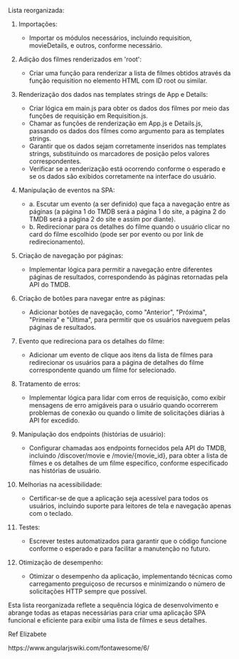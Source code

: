 Lista reorganizada:

1. Importações:

   - Importar os módulos necessários, incluindo requisition, movieDetails, e outros, conforme necessário.

2. Adição dos filmes renderizados em 'root':

   - Criar uma função para renderizar a lista de filmes obtidos através da função requisition no elemento HTML com ID root ou similar.

3. Renderização dos dados nas templates strings de App e Details:

   - Criar lógica em main.js para obter os dados dos filmes por meio das funções de requisição em Requisition.js.
   - Chamar as funções de renderização em App.js e Details.js, passando os dados dos filmes como argumento para as templates strings.
   - Garantir que os dados sejam corretamente inseridos nas templates strings, substituindo os marcadores de posição pelos valores correspondentes.
   - Verificar se a renderização está ocorrendo conforme o esperado e se os dados são exibidos corretamente na interface do usuário.

4. Manipulação de eventos na SPA:

   - a. Escutar um evento (a ser definido) que faça a navegação entre as páginas (a página 1 do TMDB será a página 1 do site, a página 2 do TMDB será a página 2 do site e assim por diante).
   - b. Redirecionar para os detalhes do filme quando o usuário clicar no card do filme escolhido (pode ser por evento ou por link de redirecionamento).

5. Criação de navegação por páginas:

   - Implementar lógica para permitir a navegação entre diferentes páginas de resultados, correspondendo às páginas retornadas pela API do TMDB.

6. Criação de botões para navegar entre as páginas:

   - Adicionar botões de navegação, como "Anterior", "Próxima", "Primeira" e "Última", para permitir que os usuários naveguem pelas páginas de resultados.

7. Evento que redireciona para os detalhes do filme:

   - Adicionar um evento de clique aos itens da lista de filmes para redirecionar os usuários para a página de detalhes do filme correspondente quando um filme for selecionado.

8. Tratamento de erros:

   - Implementar lógica para lidar com erros de requisição, como exibir mensagens de erro amigáveis para o usuário quando ocorrerem problemas de conexão ou quando o limite de solicitações diárias à API for excedido.

9. Manipulação dos endpoints (histórias de usuário):

   - Configurar chamadas aos endpoints fornecidos pela API do TMDB, incluindo /discover/movie e /movie/{movie_id}, para obter a lista de filmes e os detalhes de um filme específico, conforme especificado nas histórias de usuário.

10. Melhorias na acessibilidade:

    - Certificar-se de que a aplicação seja acessível para todos os usuários, incluindo suporte para leitores de tela e navegação apenas com o teclado.

11. Testes:

    - Escrever testes automatizados para garantir que o código funcione conforme o esperado e para facilitar a manutenção no futuro.

12. Otimização de desempenho:
    - Otimizar o desempenho da aplicação, implementando técnicas como carregamento preguiçoso de recursos e minimizando o número de solicitações HTTP sempre que possível.

Esta lista reorganizada reflete a sequência lógica de desenvolvimento e abrange todas as etapas necessárias para criar uma aplicação SPA funcional e eficiente para exibir uma lista de filmes e seus detalhes.

Ref Elizabete

<link rel="stylesheet" href="https://cdnjs.cloudflare.com/ajax/libs/font-awesome/6.2.0/css/all.css" />
https://www.angularjswiki.com/fontawesome/6/
